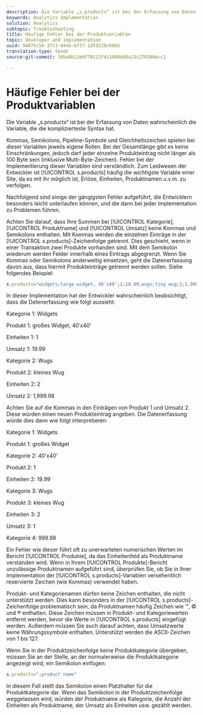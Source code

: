 ```yaml
---
description: Die Variable „s.products“ ist bei der Erfassung von Daten wahrscheinlich die Variable, die die komplizierteste Syntax hat.
keywords: Analytics Implementation
solution: Analytics
subtopic: Troubleshooting
title: Häufige Fehler bei der Produktvariablen
topic: Developer and implementation
uuid: 94075c56-37c3-44de-bf37-1dfd228c6665
translation-type: tm+mt
source-git-commit: 16ba0b12e0f70112f4c10804d0a13c278388ecc2

---
```



# Häufige Fehler bei der Produktvariablen

Die Variable „s.products“ ist bei der Erfassung von Daten wahrscheinlich die Variable, die die komplizierteste Syntax hat.

Kommas, Semikolons, Pipeline-Symbole und Gleichheitszeichen spielen bei dieser Variablen jeweils eigene Rollen. Bei der Gesamtlänge gibt es keine Einschränkungen, jedoch darf jeder einzelne Produkteintrag nicht länger als 100 Byte sein (inklusive Multi-Byte-Zeichen). Fehler bei der Implementierung dieser Variablen sind verständlich. Zum Leidwesen der Entwickler ist [!UICONTROL s.products] häufig die wichtigste Variable einer Site, da es mit ihr möglich ist, Erlöse, Einheiten, Produktnamen u.v.m. zu verfolgen.

Nachfolgend sind einige der gängigsten Fehler aufgeführt, die Entwicklern besonders leicht unterlaufen können, und die dann bei jeder Implementation zu Problemen führen.

Achten Sie darauf, dass Ihre Summen bei [!UICONTROL Kategorie], [!UICONTROL Produktname] und [!UICONTROL Umsatz] keine Kommas und Semikolons enthalten. Mit Kommas werden die einzelnen Einträge in der [!UICONTROL s.products]-Zeichenfolge getrennt. Dies geschieht, wenn in einer Transaktion zwei Produkte vorhanden sind. Mit dem Semikolon wiederum werden Felder innerhalb eines Eintrags abgegrenzt. Wenn Sie Kommas oder Semikolons anderweitig einsetzen, geht die Datenerfassung davon aus, dass hiermit Produkteinträge getrennt werden sollen. Siehe folgendes Beispiel:

```js
s.products="widgets;large widget, 40′x40′;1;19.99,wugs;tiny wug;2;1,999.98";
```

In dieser Implementation hat der Entwickler wahrscheinlich beabsichtigt, dass die Datenerfassung wie folgt aussieht:

Kategorie 1: Widgets

Produkt 1: großes Widget, 40′x40′

Einheiten 1: 1

Umsatz 1: 19.99

Kategorie 2: Wugs

Produkt 2: kleines Wug

Einheiten 2: 2

Umsatz 2: 1,999.98

Achten Sie auf die Kommas in den Einträgen von Produkt 1 und Umsatz 2. Diese würden einen neuen Produkteintrag angeben. Die Datenerfassung würde dies dann wie folgt interpretieren:

Kategorie 1: Widgets

Produkt 1: großes Widget

Kategorie 2: 40'x40'

Produkt 2: 1

Einheiten 2: 19.99

Kategorie 3: Wugs

Produkt 3: kleines Wug

Einheiten 3: 2

Umsatz 3: 1

Kategorie 4: 999.98

Ein Fehler wie dieser führt oft zu unerwarteten numerischen Werten im Bericht [!UICONTROL Produkte], da das Einheitenfeld als Produktname verstanden wird. Wenn in Ihrem [!UICONTROL Produkte]-Bericht unzulässige Produktnamen aufgeführt sind, überprüfen Sie, ob Sie in Ihrer Implementation der [!UICONTROL s.products]-Variablen versehentlich reservierte Zeichen (wie Kommas) verwendet haben.

Produkt- und Kategorienamen dürfen keine Zeichen enthalten, die nicht unterstützt werden. Dies kann besonders in der [!UICONTROL s.products]-Zeichenfolge problematisch sein, da Produktnamen häufig Zeichen wie ™, © und ® enthalten. Diese Zeichen müssen in Produkt- und Kategoriewerten entfernt werden, bevor die Werte in [!UICONTROL s.products] eingefügt werden. Außerdem müssen Sie auch darauf achten, dass Umsatzwerte keine Währungssymbole enthalten. Unterstützt werden die ASCII-Zeichen von 1 bis 127.

Wenn Sie in der Produktzeichenfolge keine Produktkategorie übergeben, müssen Sie an der Stelle, an der normalerweise die Produktkategorie angezeigt wird, ein Semikolon einfügen:

```js
s.products=";product name"
```

In diesem Fall stellt das Semikolon einen Platzhalter für die Produktkategorie dar. Wenn das Semikolon in der Produktzeichenfolge weggelassen wird, würden der Produktname als Kategorie, die Anzahl der Einheiten als Produktname, der Umsatz als Einheiten usw. gezählt werden.
